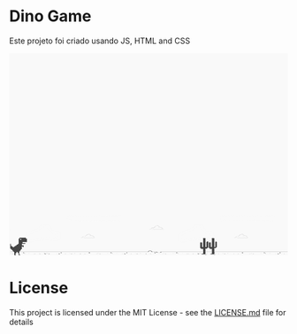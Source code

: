 # Dino Game 
Este projeto foi criado usando JS, HTML and CSS

![screenshot](example.png?raw=true "screenshot")

# License
This project is licensed under the MIT License - see the [LICENSE.md](LICENSE.md) file for details

